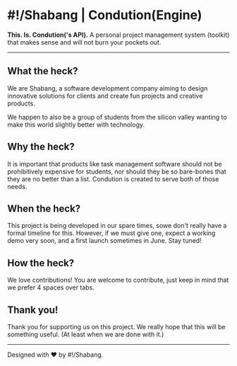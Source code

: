 # #!/Shabang | Condution(Engine)
**This. Is. Condution('s API).** A personal project management system (toolkit) that makes sense and will not burn your pockets out.

***

## What the heck?
We are Shabang, a software development company aiming to design innovative solutions for clients and create fun projects and creative products.

We happen to also be a group of students from the silicon valley wanting to make this world slightly better with technology.


## Why the heck?
It is important that products like task management software should not be prohibitively expensive for students, nor should they be so bare-bones that they are no better than a list. Condution is created to serve both of those needs. 


## When the heck?
This project is being developed in our spare times, sowe don't really have a formal timeline for this. However, if we must give one, expect a working demo very soon, and a first launch sometimes in June. Stay tuned!

## How the heck?
We love contributions! You are welcome to contribute, just keep in mind that we prefer 4 spaces over tabs.

## Thank you!
Thank you for supporting us on this project. We really hope that this will be something useful. (At least when we are done with it.)

***

Designed with :heart: by #!/Shabang.

 
